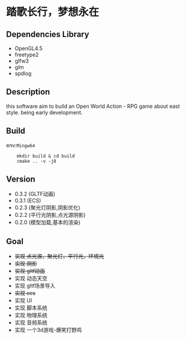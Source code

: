 # 踏歌长行，梦想永在

## Dependencies Library
+ OpenGL4.5
+ freetype2
+ glfw3
+ glm
+ spdlog

## Description

this software aim to build an Open World Action - RPG game about east style.
being early development.

## Build
env:`Mingw64`
```
    mkdir build & cd build
    cmake .. -v -j8
```

## Version
- 0.3.2 (GLTF动画)
- 0.3.1 (ECS)
- 0.2.3 (聚光灯阴影,阴影优化)
- 0.2.2 (平行光阴影,点光源阴影)
- 0.2.0 (模型加载,基本的渲染)

## Goal
- ~~实现 点光源，聚光灯，平行光，环境光~~
- ~~实现 阴影~~
- ~~实现 gltf动画~~
- 实现 动态天空
- 实现 gltf场景导入 
- ~~实现 ecs~~
- 实现 UI
- 实现 脚本系统
- 实现 物理系统
- 实现 音频系统
- 实现 一个3d游戏-爆笑打野鸡